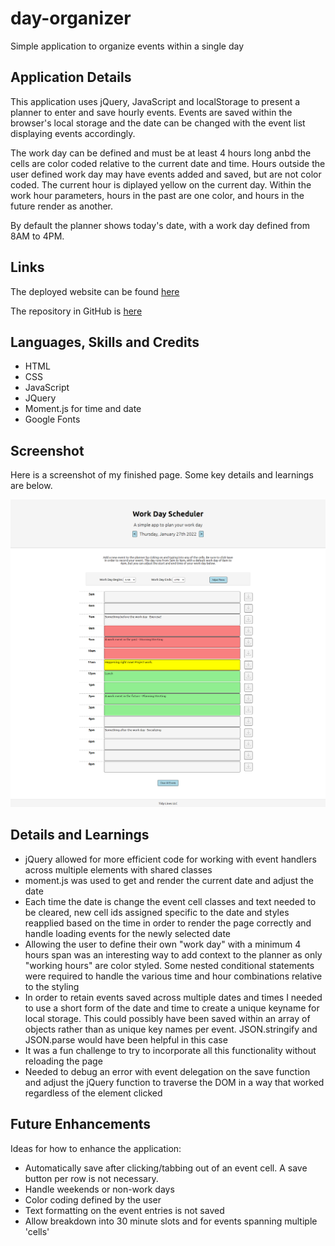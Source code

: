 # day-organizer
Simple application to organize events within a single day

## Application Details
This application uses jQuery, JavaScript and localStorage to present a planner to enter and save hourly events. Events are saved within the browser's local storage and the date can be changed with the event list displaying events accordingly. 

The work day can be defined and must be at least 4 hours long anbd the cells are color coded relative to the current date and time. Hours outside the user defined work day may have events added and saved, but are not color coded. The current hour is diplayed yellow on the current day. Within the work hour parameters, hours in the past are one color, and hours in the future render as another.

By default the planner shows today's date, with a work day defined from 8AM to 4PM.


## Links
The deployed website can be found [here](https://benfok.github.io/day-organizer/)

The repository in GitHub is [here](https://github.com/benfok/day-organizer)

## Languages, Skills and Credits
- HTML
- CSS
- JavaScript
- JQuery
- Moment.js for time and date
- Google Fonts

## Screenshot
Here is a screenshot of my finished page. Some key details and learnings are below.

![Screenshot of my finished webpage](./images/screenshot-final.png)

## Details and Learnings
- jQuery allowed for more efficient code for working with event handlers across multiple elements with shared classes
- moment.js was used to get and render the current date and adjust the date
- Each time the date is change the event cell classes and text needed to be cleared, new cell ids assigned specific to the date and styles reapplied based on the time in order to render the page correctly and handle loading events for the newly selected date
- Allowing the user to define their own "work day" with a minimum 4 hours span was an interesting way to add context to the planner as only "working hours" are color styled. Some nested conditional statements were required to handle the various time and hour combinations relative to the styling
- In order to retain events saved across multiple dates and times I needed to use a short form of the date and time to create a unique keyname for local storage. This could possibly have been saved within an array of objects rather than as unique key names per event. JSON.stringify and JSON.parse would have been helpful in this case
- It was a fun challenge to try to incorporate all this functionality without reloading the page
- Needed to debug an error with event delegation on the save function and adjust the jQuery function to traverse the DOM in a way that worked regardless of the element clicked


## Future Enhancements
Ideas for how to enhance the application:
- Automatically save after clicking/tabbing out of an event cell. A save button per row is not necessary.
- Handle weekends or non-work days
- Color coding defined by the user
- Text formatting on the event entries is not saved
- Allow breakdown into 30 minute slots and for events spanning multiple 'cells' 

